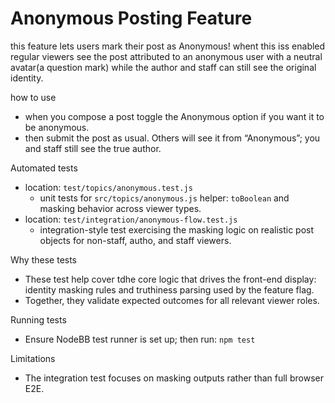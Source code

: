 # Anonymous Posting Feature

this feature lets users mark their post as Anonymous! whent this iss enabled regular viewers see the post attributed to an anonymous user with a neutral avatar(a question mark) while the author and staff can still see the original identity.

how to use
- when you compose a post toggle the Anonymous option if you want it to be anonymous.
- then submit the post as usual. Others will see it from “Anonymous”; you and staff still see the true author.

Automated tests
- location: `test/topics/anonymous.test.js`
  - unit tests for `src/topics/anonymous.js` helper: `toBoolean` and masking behavior across viewer types.
- location: `test/integration/anonymous-flow.test.js`
  - integration-style test exercising the masking logic on realistic post objects for non-staff, autho, and staff viewers.

Why these tests
- These test help cover tdhe core logic that drives the front-end display: identity masking rules and truthiness parsing used by the feature flag.
- Together, they validate expected outcomes for all relevant viewer roles.

Running tests
- Ensure NodeBB test runner is set up; then run: `npm test`

Limitations
- The integration test focuses on masking outputs rather than full browser E2E. 

